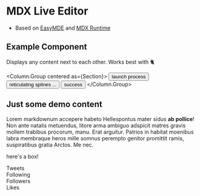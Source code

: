 # MDX Live Editor

* Based on [EasyMDE](https://github.com/Ionaru/easy-markdown-editor) and [MDX Runtime](https://mdxjs.com/advanced/runtime/)

## Example Component

Displays any content next to each other. Works best with 🐈

<Column.Group centered as={Section}>
<Column size="4">
  <Button as={Block} fullwidth color="info"> launch process </Button>
  <Button as={Block} fullwidth color="warning"> 
     reticulating splines ... <span className="fa fa-image" />
  </Button> 
  <Button as={Block} fullwidth color="success"> success </Button> 
</Column>
</Column.Group>

## Just some demo content

Lorem markdownum accepere habeto Hellespontus mater sidus **ab pollice**! Non
ante natalis metuendus, litore arma ambiguo adspicit matres gravis mollem
trabibus procorum, manu. Erat arguitur. Patrios in habitat moenibus labra
membraque heros mille somnus perempto genitor promittit ramis, suspiratibus
gratia Arctos. Me nec.

here's a box!

<Level as={Box}>
  <Level.Item textAlign="centered">
    <div>
      <Heading>Tweets</Heading>
      <Title as="p">3,210</Title>
    </div>
  </Level.Item>
  <Level.Item textAlign="centered">
    <div>
      <Heading>Following</Heading>
      <Title as="p">210</Title>
    </div>
  </Level.Item>
  <Level.Item textAlign="centered">
    <div>
      <Heading>Followers</Heading>
      <Title as="p">321</Title>
    </div>
  </Level.Item>
  <Level.Item textAlign="centered">
    <div>
      <Heading>Likes</Heading>
      <Title as="p">321K</Title>
    </div>
  </Level.Item>
</Level>